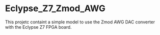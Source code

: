 # Eclypse_Z7_Zmod_AWG
This projetc containt a simple model to use the Zmod AWG DAC converter with the Eclypse Z7 FPGA board.
